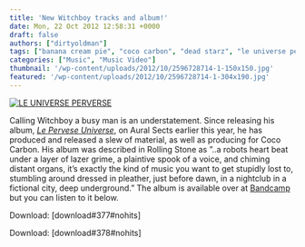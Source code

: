 ```yaml
---
title: 'New Witchboy tracks and album!'
date: Mon, 22 Oct 2012 12:58:31 +0000
draft: false
authors: ["dirtyoldman"]
tags: ["banana cream pie", "coco carbon", "dead starz", "le universe perverse", "mike textbeak", "Witchboy"]
categories: ["Music", "Music Video"]
thumbnail: '/wp-content/uploads/2012/10/2596728714-1-150x150.jpg'
featured: '/wp-content/uploads/2012/10/2596728714-1-304x190.jpg'
---
```


[![](/wp-content/uploads/2012/10/2596728714-1-e1350908858355.jpg "LE UNIVERSE PERVERSE ")](/2012/10/22/new-witchboy-tracks-and-album/2596728714-1/)

Calling Witchboy a busy man is an understatement. Since releasing his album, [_Le Pervese Universe_](http://auralsects.bandcamp.com/album/le-universe-perverse), on Aural Sects earlier this year, he has produced and released a slew of material, as well as producing for Coco Carbon. His album was described in Rolling Stone as ”..a robots heart beat under a layer of lazer grime, a plaintive spook of a voice, and chiming distant organs, it’s exactly the kind of music you want to get stupidly lost to, stumbling around dressed in pleather, just before dawn, in a nightclub in a fictional city, deep underground.” The album is available over at [Bandcamp](http://auralsects.bandcamp.com/album/le-universe-perverse) but you can listen to it below.

Download: \[download#377#nohits\]

Download: \[download#378#nohits\]

